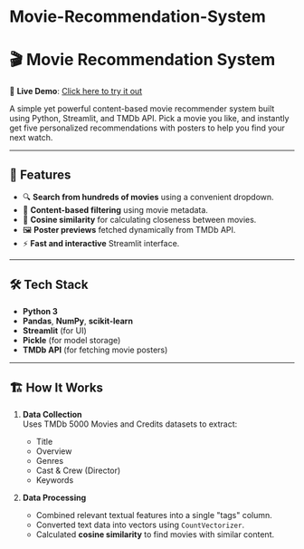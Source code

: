 ﻿# Movie-Recommendation-System
# 🎬 Movie Recommendation System

🚀 **Live Demo**: [Click here to try it out](https://movierecommendationsystem-tmdb.streamlit.app/)

A simple yet powerful content-based movie recommender system built using Python, Streamlit, and TMDb API. Pick a movie you like, and instantly get five personalized recommendations with posters to help you find your next watch.

---

## 📌 Features

- 🔍 **Search from hundreds of movies** using a convenient dropdown.
- 🎯 **Content-based filtering** using movie metadata.
- 🧠 **Cosine similarity** for calculating closeness between movies.
- 🖼️ **Poster previews** fetched dynamically from TMDb API.
- ⚡ **Fast and interactive** Streamlit interface.

---

## 🛠️ Tech Stack

- **Python 3**
- **Pandas**, **NumPy**, **scikit-learn**
- **Streamlit** (for UI)
- **Pickle** (for model storage)
- **TMDb API** (for fetching movie posters)

---

## 🏗️ How It Works

1. **Data Collection**  
   Uses TMDb 5000 Movies and Credits datasets to extract:
   - Title
   - Overview
   - Genres
   - Cast & Crew (Director)
   - Keywords

2. **Data Processing**  
   - Combined relevant textual features into a single "tags" column.
   - Converted text data into vectors using `CountVectorizer`.
   - Calculated **cosine similarity** to find movies with similar content.

